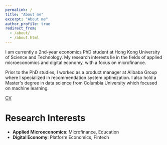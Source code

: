 ```yaml
---
permalink: /
title: "About me"
excerpt: "About me"
author_profile: true
redirect_from: 
  - /about/
  - /about.html
---
```


I am currently a 2nd-year economics PhD student at Hong Kong University of Science and Technology. My research interests lie in the fields of applied microeconomics and digital economy, with a focus on microfinance. 

Prior to the PhD studies, I worked as a product manager at Alibaba Group where I specialized in recommendation system optimization. I also hold a Master's degree in data science from Columbia University which focused on machine learning.

[CV](https://github.com/cct15/cct15.github.io/blob/master/files/cv.pdf)


Research Interests
======
- **Applied Microeconomics**: Microfinance, Education
- **Digital Economy**: Platform Economics, Fintech




